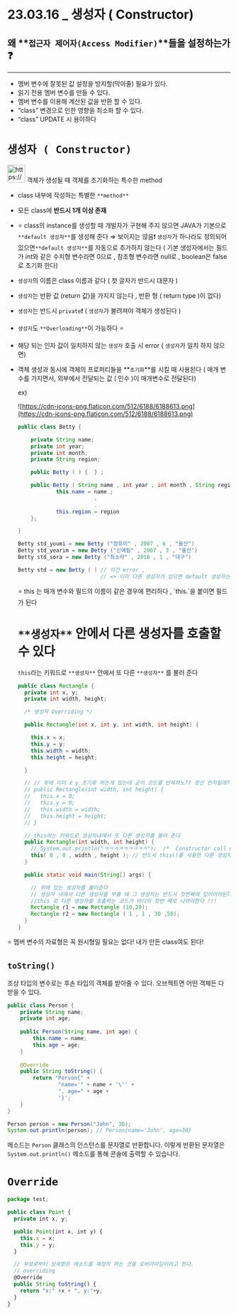 # 23.03.16 _ 생성자 ( Constructor)

## 왜 **`접근자 제어자(Access Modifier)`**들을 설정하는가❓
_______________________________

- 멤버 변수에 잘못된  값 설정을 방지할(막아줄) 필요가 있다.
- 읽기 전용 멤버 변수를 만들 수 있다.
- 멤버 변수를 이용해 계산된 값을 반환 할 수 있다.
- “class” 변경으로 인한 영향을 최소화 할 수 있다.
- “class” UPDATE 시 용이하다


# **`생성자 ( Constructor)`**

<aside>
<img src="https://cdn-icons-png.flaticon.com/512/9906/9906541.png" alt="https://cdn-icons-png.flaticon.com/512/9906/9906541.png" width="40px" />  객체가 생성될 때 객체를 초기화하는 특수한  method

</aside>

- class 내부에 작성하는 특별한 `**method**`
- 모든 class에 **반드시 1개 이상 존재**
- ⭐ class의 instance를 생성할 때 개발자가 구현해 주지 않으면 
     JAVA가 기본으로 `**default 생성자**`를 생성해 준다    ⇒  보이지는 않음❗ 
     `생성자`가  하나라도 정의되어 있으면`**default 생성자**`를 자동으로 추가하지 않는다
     ( 기본 생성자에서는 필드가 int와 같은 수치형 변수라면 0으로 , 
     참조형 변수라면 null로 , boolean은 false로 초기화 한다)
- `생성자`의 이름은 class 이름과 같다 ( 첫 글자가 반드시 대문자 )
- `생성자`는 반환 값 (return 값)을 가지지 않는다 , 반환 형 ( return type )이 없다)
- `생성자`는  반드시 `private`❗ ( `생성자`가 불려져야 객체가 생성된다 )
- `생성자`도 `**Overloading**`이 가능하다 ⭐
- 해당 되는 인자 값이 일치하지 않는 `생성자` 호출 시 error ( `생성자`가 일치 하지 않으면)
- 객체 생성과 동시에 객체의 프로퍼티들을 **`초기화`**를 시킬 때 사용된다
( 매개 변수를 가지면서, 외부에서 전달되는 값 ( 인수 )이 매개변수로 전달된다)
    
    ex)
    
    ![https://cdn-icons-png.flaticon.com/512/6188/6188613.png](https://cdn-icons-png.flaticon.com/512/6188/6188613.png)
    
    ```java
    public class Betty {
    
    	private String name;
    	private int year;
    	private int month;
    	private String region;
    
    	public Betty ( ) {  } ;
    
    	public Betty ( String name , int year , int month , String region ) {
    			this.name = name ;
    						.
    						.
    			this.region = region 
    	};
    
    }
    ```
    
    ```java
    Betty std_youmi = new Betty ("정유미" , 2007 , 6 , "울산")
    Betty std_yearim = new Betty ("신예림" , 2007 , 3 , "울산")
    Betty std_sora = new Betty ("최소라" , 2018 , 1 , "대구")
    
    Betty std = new Betty ( ) // 이건 error , 
                              // => 이미 다른 생성자가 있으면 default 생성자는 안 만든다
    ```
    
    <aside>
    ⭐ this 는 매개 변수와 필드의 이름이 같은 경우에 편리하다 , `this.`을 붙이면 필드가 된다
    
    </aside>
    
    # `**생성자**` 안에서 다른 생성자를 호출할 수 있다
    
    `this`라는 키워드로 `**생성자**` 안에서 또 다른 `**생성자**` 를 불러 준다
    
    ```java
    public class Rectangle {
      private int x, y;
      private int width, height;
    
      /* 생성자 Overriding */
    
      public Rectangle(int x, int y, int width, int height) {
    
        this.x = x;
        this.y = y;
        this.width = width;
        this.height = height;
    
      }
    
      // // 위에 이미 x y 초기화 하는게 있는데 굳이 코드를 반복하노?? 정신 안차릴래?
      // public Rectangle(int width, int height) {
      //   this.x = 0;
      //   this.y = 0;
      //   this.width = width;
      //   this.height = height;
      // }
    
      // this라는 키워드로 생성자내에서 또 다른 생성자를 불러 준다 
      public Rectangle(int width, int height) {
        // System.out.println("ㅋㅋㅋㅋㅋㅋㅋㅋㅋ");  /*  Constructor call must be the first statement in a constructor */
        this( 0 , 0 , width , height ); // 반드시 this()를 사용한 다른 생성자 호출은 항상 첫 번째 문장이어야 한다
      }
    
      public static void main(String[] args) {
    
        // 위에 있는 생성자를 불러준다 
        // 생성자 내에서 다른 생성자를 부를 때 그 생성자는 반드시 첫번째에 있어어야된다
        //this 로 다른 생성자를 호출하는 코드가 바디의 첫번 쨰로 나와야한다 !!! 
        Rectangle r1 = new Rectangle (10,20); 
        Rectangle r2 = new Rectangle ( 1 , 1 , 30 ,50); 
      }
    }
    ```
    

<aside>
⭐ 멤버 변수의 자료형은 꼭 원시형일 필요는 없다!  내가 만든 class여도 된다!

</aside>

 

## **`toString()`**

조상 타입의 변수로는 후손 타입의 객체를 받아줄 수 있다. 오브젝트면 어떤 객체든 다 받을 수 있다.

```java
public class Person {
    private String name;
    private int age;
    
    public Person(String name, int age) {
        this.name = name;
        this.age = age;
    }
    
    @Override
    public String toString() {
        return "Person{" +
                "name='" + name + '\'' +
                ", age=" + age +
                '}';
    }
}

Person person = new Person("John", 30);
System.out.println(person); // Person{name='John', age=30}
```

 메소드는 `Person` 클래스의 인스턴스를 문자열로 반환합니다. 
이렇게 반환된 문자열은 `System.out.println()` 메소드를 통해 콘솔에 출력할 수 있습니다.

# `Override`

```jsx
package test;

public class Point {
  private int x, y;

  public Point(int x, int y) {
    this.x = x;
    this.y = y;
  }

  // 부모로부터 상속받은 메소드를 재정의 하는 것을 오버라이딩이라고 한다. 
  // overriding
  @Override
  public String toString() {
    return "x:" +x + ", y:"+y;
  }
}
```